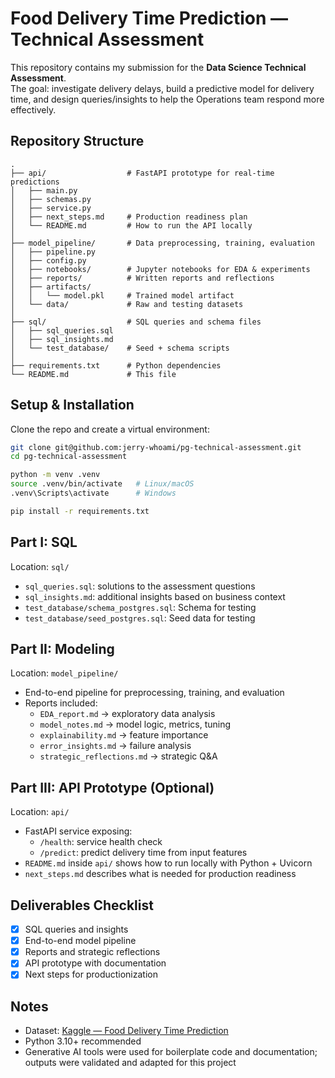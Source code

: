 # Food Delivery Time Prediction — Technical Assessment

This repository contains my submission for the **Data Science Technical Assessment**.  
The goal: investigate delivery delays, build a predictive model for delivery time, and design queries/insights to help the Operations team respond more effectively.

## Repository Structure

```
.
├── api/                  # FastAPI prototype for real-time predictions
│   ├── main.py
│   ├── schemas.py
│   ├── service.py
│   ├── next_steps.md     # Production readiness plan
│   └── README.md         # How to run the API locally
│
├── model_pipeline/       # Data preprocessing, training, evaluation
│   ├── pipeline.py
│   ├── config.py
│   ├── notebooks/        # Jupyter notebooks for EDA & experiments
│   ├── reports/          # Written reports and reflections
│   ├── artifacts/
│   │   └── model.pkl     # Trained model artifact
│   └── data/             # Raw and testing datasets
│
├── sql/                  # SQL queries and schema files
│   ├── sql_queries.sql
│   ├── sql_insights.md
│   └── test_database/    # Seed + schema scripts
│
├── requirements.txt      # Python dependencies
└── README.md             # This file

````

## Setup & Installation

Clone the repo and create a virtual environment:

```bash
git clone git@github.com:jerry-whoami/pg-technical-assessment.git
cd pg-technical-assessment

python -m venv .venv
source .venv/bin/activate   # Linux/macOS
.venv\Scripts\activate      # Windows

pip install -r requirements.txt
````

## Part I: SQL

Location: `sql/`

- `sql_queries.sql`: solutions to the assessment questions
- `sql_insights.md`: additional insights based on business context
- `test_database/schema_postgres.sql`: Schema for testing
- `test_database/seed_postgres.sql`: Seed data for testing

## Part II: Modeling

Location: `model_pipeline/`

- End-to-end pipeline for preprocessing, training, and evaluation
- Reports included:
  - `EDA_report.md` → exploratory data analysis
  - `model_notes.md` → model logic, metrics, tuning
  - `explainability.md` → feature importance
  - `error_insights.md` → failure analysis
  - `strategic_reflections.md` → strategic Q&A

## Part III: API Prototype (Optional)

Location: `api/`

- FastAPI service exposing:
  - `/health`: service health check
  - `/predict`: predict delivery time from input features
- `README.md` inside `api/` shows how to run locally with Python + Uvicorn
- `next_steps.md` describes what is needed for production readiness

## Deliverables Checklist

* [x] SQL queries and insights
* [x] End-to-end model pipeline
* [x] Reports and strategic reflections
* [x] API prototype with documentation
* [x] Next steps for productionization

## Notes

* Dataset: [Kaggle — Food Delivery Time Prediction](https://www.kaggle.com/datasets/denkuznetz/food-delivery-time-prediction)
* Python 3.10+ recommended
* Generative AI tools were used for boilerplate code and documentation; outputs were validated and adapted for this project